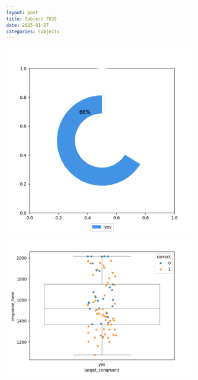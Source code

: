```yaml
---
layout: post
title: Subject 7039
date: 2025-01-27
categories: subjects
---
```


![](data/7039/run-7/7039_accuracy_target_congruence.png)
![](data/7039/run-7/7039_rt_congruence.png)
